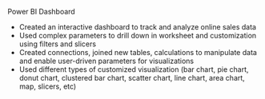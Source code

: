 Power BI Dashboard
* Created an interactive dashboard to track and analyze online sales data
* Used complex parameters to drill down in worksheet and customization using filters and slicers
* Created connections, joined new tables, calculations to manipulate data and enable user-driven parameters for visualizations
* Used different types of customized visualization (bar chart, pie chart, donut chart, clustered bar chart, scatter chart, line chart, area chart, map, slicers, etc)
